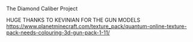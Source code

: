 The Diamond Caliber Project

HUGE THANKS TO KEVINIAN FOR THE GUN MODELS
https://www.planetminecraft.com/texture_pack/quantum-online-texture-pack-needs-colouring-3d-gun-pack-1-11/
